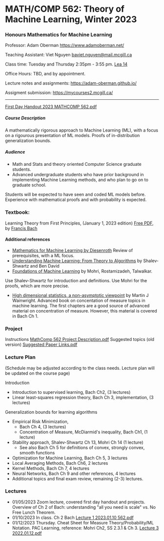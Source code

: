 # MATH/COMP 562: Theory of Machine Learning, Winter 2023
### Honours Mathematics for Machine Learning

Professor: Adam Oberman https://www.adamoberman.net/

Teaching Assistant: Viet Nguyen baviet.nguyen@mail.mcgill.ca

Class time: Tuesday and Thursday 2:35pm - 3:55 pm.  [Lea 14](https://maps.mcgill.ca/?cmp=1&txt=EN&id=Leacock)

Office Hours: TBD, and by appointment.

Lecture notes and assignments:  https://adam-oberman.github.io/  

Assigment submission: https://mycourses2.mcgill.ca/ 

----
[First Day Handout 2023 MATHCOMP 562.pdf](https://github.com/adam-oberman/adam-oberman.github.io/files/10360709/First.Day.Handout.2023.MATHCOMP.562.pdf)


##### Course Description

A mathematically rigorous approach to Machine Learning (ML), with a focus on a rigourous presentation of ML models.  Proofs of in-distribution generalization bounds.  

##### Audience 

- Math and Stats and theory oriented Computer Science graduate students.  
- Advanced undergraduate students who have prior background in implementing Machine Learning methods, and who plan to go on to graduate school. 

Students will be expected to have seen and coded ML models before. Experience with mathematical proofs and with probability is expected. 

### **Textbook**:

Learning Theory from First Principles, (January 1, 2023 edition)  [Free PDF](https://www.di.ens.fr/%7Efbach/ltfp_book.pdf),  by [Francis Bach](https://www.di.ens.fr/~fbach/)

#### Additional references

- [Mathematics for Machine Learning by Diesenroth](https://mml-book.github.io/) Review of prerequisites, with a ML focus.
- [Understanding Machine Learning: From Theory to Algorithms](https://www.cs.huji.ac.il/~shais/UnderstandingMachineLearning/) by Shalev-Shwartz and Ben David  
- [Foundations of Machine Learning](https://cs.nyu.edu/~mohri/mlbook/) by Mohri, Rostamizadeh, Talwalkar. 

Use Shalev-Shwartz for introduction and definitions.  Use Mohri for the proofs, which are more precise. 

- [High dimensional statistics, a non-asymptotic viewpoint](https://people.eecs.berkeley.edu/~wainwrig/) by Martin J Wainwright. Advanced book on concentation of measure topics in machine learning.  The first chapters are a good source of advanced material on concentration of measure.  However, this material is covered in Bach Ch 1.  

### Project

Instructions [MathComp 562 Project Description.pdf](https://github.com/adam-oberman/adam-oberman.github.io/files/10354909/MathComp.562.Project.Description.pdf)
Suggested topics (old version) [Suggested Paper Links.pdf](https://github.com/adam-oberman/adam-oberman.github.io/files/10354935/Suggested.Paper.Links.pdf)

### Lecture Plan

(Schedule may be adjusted according to the class needs.  Lecture plan will be updated on the course page)

Introduction

- Introduction to supervised learning, Bach Ch2,  (3 lectures)
- Linear least-squares regression theory, Bach Ch 3, implementation,  (3 lectures) 

Generalization bounds for learning algorithms 

- Empirical Risk Minimization, 
  - Bach Ch 4, (3 lectures) 
  - Concentration of Measure, McDiarmid's inequality, Bach Ch1, (1 lecture)
- Stability approach, Shalev-Shwartz Ch 13,  Mohri Ch 14 (1 lecture)
  - See also Bach Ch 5 for definitions of convex, strongly convex, smooth functions
- Optimization for Machine Learning, Bach Ch 5, 3 lectures
- Local Averaging Methods, Bach Ch6, 2 lectures
- Kernel Methods, Bach Ch 7, 4 lectures
- Neural Networks, Bach Ch 9 and other references, 4 lectures
- Additional topics and final exam review, remaining (2-3) lectures. 

### Lectures

 - 01/05/2023 Zoom lecture, covered first day handout and projects.  Overview of Ch 2 of Bach: understanding "all you need is scale" vs. No Free Lunch Theorem.
 - 01/10/2023 In class.  Ch 2 Bach [Lecture 1 2023.01.10 562.pdf](https://github.com/adam-oberman/adam-oberman.github.io/files/10386101/Lecture.1.2023.01.10.562.pdf)
 - 01/12/2023 Thursday.  Cheat Sheet for Measure Theory/Probability/ML Notation.  PAC Learning, reference: Mohri Ch2, SS 2.3.1 & Ch 3.  [Lecture 3 2022.01.12.pdf](https://github.com/adam-oberman/adam-oberman.github.io/files/10438119/Lecture.3.2022.01.12.pdf)


 
